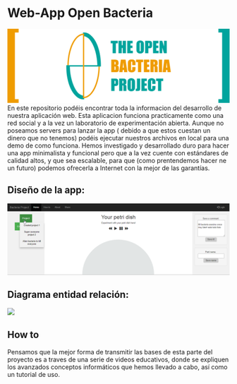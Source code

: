 # Web-App Open Bacteria
![](https://raw.githubusercontent.com/TheOpenBacteriaProject/Branding/master/Documentation-Media/Document-Header.png)
En este repositorio podéis encontrar toda la informacion del desarrollo de nuestra aplicación web. Esta aplicacion funciona practicamente como una red social y a la vez un laboratorio de experimentación abierta. Aunque no poseamos servers para lanzar la app ( debido a que estos cuestan  un dinero que no tenemos) podéis ejecutar nuestros archivos en local para una demo de como funciona. Hemos investigado y desarrollado duro para hacer una app minimalista y funcional pero que a la vez cuente con estándares de calidad altos, y que sea escalable, para que (como prentendemos hacer ne un futuro) podemos ofrecerla a Internet con la mejor de las garantías.

## Diseño de la app:

![](https://github.com/TheOpenBacteriaProject/webapp/blob/master/images/2018-03-11%2021_57_15-Tryit%20Editor%20v3.5.png?raw=true)

## Diagrama entidad relación:
![](https://github.com/TheOpenBacteriaProject/webapp/blob/master/images/Entidad_Relaci%C3%B3n.jpg)

## How to
Pensamos que la mejor forma de transmitir las bases de esta parte del proyecto es a traves de una serie de videos educativos, donde se expliquen los avanzados conceptos informáticos que hemos llevado a cabo, así como un tutorial de uso.
